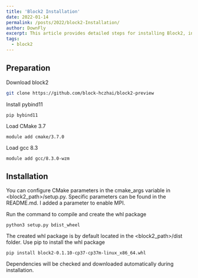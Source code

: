 ```yaml
---
title: 'Block2 Installation'
date: 2022-01-14
permalink: /posts/2022/block2-Installation/
author: DownFly
excerpt: This article provides detailed steps for installing Block2, including preparation, dependency installation, and the process of compiling and installing using CMake and pip.
tags:
  - block2
---
```


## Preparation
Download block2
```bash
git clone https://github.com/block-hczhai/block2-preview
```
Install pybind11
```
pip bybind11
```
Load CMake 3.7
```
module add cmake/3.7.0
```
Load gcc 8.3
```
module add gcc/8.3.0-wzm
```
## Installation
You can configure CMake parameters in the cmake_args variable in <block2_path>/setup.py. Specific parameters can be found in the README.md. I added a parameter to enable MPI.

Run the command to compile and create the whl package
```
python3 setup.py bdist_wheel
```
The created whl package is by default located in the <block2_path>/dist folder. Use pip to install the whl package
```
pip install block2-0.1.10-cp37-cp37m-linux_x86_64.whl
```
Dependencies will be checked and downloaded automatically during installation.